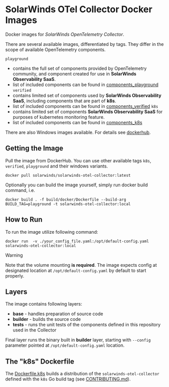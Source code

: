 # SolarWinds OTel Collector Docker Images

Docker images for _SolarWinds OpenTelemetry Collector_.

There are several available images, differentiated by tags. They differ in the scope of available OpenTelemetry components.

`playground` 
- contains the full set of components provided by OpenTelemetry community, and component created for use in __SolarWinds Observability SaaS__.
- list of included components can be found in [components_playground](/cmd/solarwinds-otel-collector/components_playground.go)
`verified`   
- contains limited set of components used by __SolarWinds Observability SaaS__, including components that are part of **k8s**.
- list of included components can be found in  [components_verified](/cmd/solarwinds-otel-collector/components_verified.go)
`k8s`
- contains limited set of components __SolarWinds Observability SaaS__ for purposes of kubernetes monitoring feature.
- list of included components can be found in [components_k8s](/cmd/solarwinds-otel-collector/components_k8s.go)

There are also Windows images available. For details see [dockerhub](https://hub.docker.com/r/solarwinds/solarwinds-otel-collector/tags).

## Getting the Image
Pull the image from DockerHub. You can use other available tags `k8s`, `verified`, `playground` and their windows variants.

`docker pull solarwinds/solarwinds-otel-collector:latest`

Optionally you can build the image yourself, simply run docker build command, i.e.

`docker build . -f build/docker/Dockerfile --build-arg BUILD_TAG=playground -t solarwinds-otel-collector:local`

## How to Run
To run the image utilize following command:

`docker run  -v ./your_config_file.yaml:/opt/default-config.yaml solarwinds-otel-collector:local`

> [!WARNING]  
> Note that the volume mounting **is required**. The image expects config at designated location at `/opt/default-config.yaml` by default to start properly.

## Layers
The image contains following layers:
- **base** - handles preparation of source code
- **builder** - builds the source code
- **tests** - runs the unit tests of the components defined in this repository used in the Collector

Final layer runs the binary built in **builder** layer, starting with `--config` parameter pointed at `/opt/default-config.yaml` location.

## The "k8s" Dockerfile

The [Dockerfile.k8s](Dockerfile.k8s) builds a distribution of the `solarwinds-otel-collector` defined with the `k8s` 
Go build tag (see [CONTRIBUTING.md](../../CONTRIBUTING.md#distribution-build-tags)).
